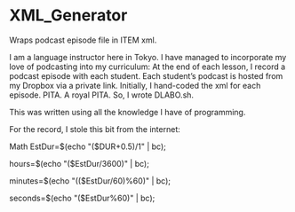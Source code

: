 # XML_Generator
Wraps podcast episode file in ITEM xml.

I am a language instructor here in Tokyo.  I have managed to incorporate my love of podcasting into my curriculum: At the end of each lesson, I record a podcast episode with each student. Each student’s podcast is hosted from my Dropbox via a private link. Initially, I hand-coded the xml for each episode. PITA. A royal PITA. So, I wrote DLABO.sh.

This was written using all the knowledge I have of programming.


For the record, I stole this bit from the internet:

Math
EstDur=$(echo "($DUR+0.5)/1" | bc);

hours=$(echo "($EstDur/3600)" | bc);

minutes=$(echo "(($EstDur/60)%60)" | bc);

seconds=$(echo "($EstDur%60)" | bc);
